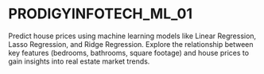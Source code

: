 # PRODIGYINFOTECH_ML_01
Predict house prices using machine learning models like Linear Regression, Lasso Regression, and Ridge Regression. Explore the relationship between key features (bedrooms, bathrooms, square footage) and house prices to gain insights into real estate market trends.
